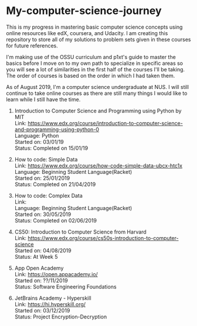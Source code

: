 # My-computer-science-journey

This is my progress in mastering basic computer science concepts using online resources like edX, coursera, and Udacity. I am creating this repository to store all of my solutions to problem sets given in these courses for future references. 

I'm making use of the OSSU curriculum and p1xt's guide to master the basics before I move on to my own path to specialize in specific areas so you will see a lot of similarities in the first half of the courses I'll be taking. The order of courses is based on the order in which I had taken them.

As of August 2019, I'm a computer science undergraduate at NUS. I will still continue to take online courses as there are still many things I would like to learn while I still have the time. 


1. Introduction to Computer Science and Programming using Python by MIT <br />
	Link: https://www.edx.org/course/introduction-to-computer-science-and-programming-using-python-0 <br />
	Language: Python <br />
	Started on: 03/01/19 <br />
	Status: Completed on 15/01/19 <br />
2. How to code: Simple Data <br />
	Link: https://www.edx.org/course/how-code-simple-data-ubcx-htc1x <br />
	Language: Beginning Student Language(Racket) <br />
	Started on: 25/01/2019 <br />
	Status: Completed on 21/04/2019 <br />
3. How to code: Complex Data <br />
	Link: <br />
	Language: Beginning Student Language(Racket) <br />
	Started on: 30/05/2019 <br />
	Status: Completed on 02/06/2019 <br />
4. CS50: Introduction to Computer Science from Harvard <br />
	Link: https://www.edx.org/course/cs50s-introduction-to-computer-science <br />
	Started on: 04/08/2019 <br />
	Status: At Week 5 <br />
5. App Open Academy <br />
	Link: https://open.appacademy.io/ <br />
	Started on: ??/11/2019 <br />
	Status: Software Engineering Foundations <br />
	
6. JetBrains Academy - Hyperskill <br />
	Link: https://hi.hyperskill.org/ <br />
	Started on: 03/12/2019 <br />
	Status: Project Encryption-Decryption

